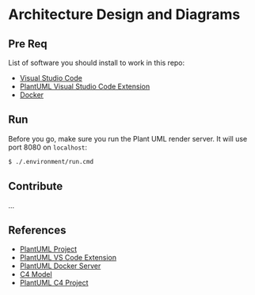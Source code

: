 # Architecture Design and Diagrams

## Pre Req
List of software you should install to work in this repo:

* [Visual Studio Code](https://code.visualstudio.com/)
* [PlantUML Visual Studio Code Extension](https://marketplace.visualstudio.com/items?itemName=jebbs.plantuml)
* [Docker](https://docs.docker.com/get-docker/)
## Run

Before you go, make sure you run the Plant UML render server. It will use port 8080 on `localhost`:
```sh
$ ./.environment/run.cmd
```

## Contribute

...

## References

* [PlantUML Project](https://plantuml.com/)
* [PlantUML VS Code Extension](https://marketplace.visualstudio.com/items?itemName=jebbs.plantuml)
* [PlantUML Docker Server](https://hub.docker.com/r/plantuml/plantuml-server)
* [C4 Model](https://c4model.com/)
* [PlantUML C4 Project](https://github.com/plantuml-stdlib/C4-PlantUML)